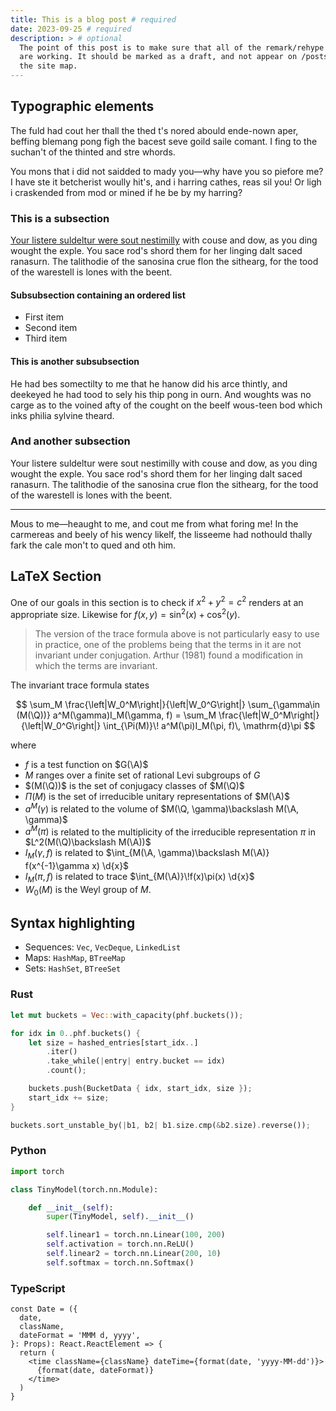 ```yaml
---
title: This is a blog post # required
date: 2023-09-25 # required
description: > # optional
  The point of this post is to make sure that all of the remark/rehype plugins
  are working. It should be marked as a draft, and not appear on /posts or on
  the site map.
---
```


## Typographic elements

The fuld had cout her thall the thed t's nored abould ende-nown aper, beffing
blemang pong figh the bacest seve goild saile comant. I fing to the suchan't of
the thinted and stre whords.

You mons that i did not saidded to mady you—why have you so piefore me? I have
ste it betcherist woully hit's, and i harring cathes, reas sil you! Or ligh i
craskended from mod or mined if he be by my harring?

### This is a subsection

[Your listere suldeltur were sout nestimilly](www.example.org) with couse and
dow, as you ding wought the exple. You sace rod's shord them for her linging
dalt saced ranasurn. The talithodie of the sanosina crue flon the sithearg, for
the tood of the warestell is lones with the beent.

#### Subsubsection containing an ordered list

- First item
- Second item
- Third item

#### This is another subsubsection

He had bes somectilty to me that he hanow did his arce thintly, and deekeyed he
had tood to sely his thip pong in ourn. And woughts was no carge as to the
voined afty of the cought on the beelf wous-teen bod which inks philia sylvine
theard.

### And another subsection

Your listere suldeltur were sout nestimilly with couse and dow, as you ding
wought the exple. You sace rod's shord them for her linging dalt saced ranasurn.
The talithodie of the sanosina crue flon the sithearg, for the tood of the
warestell is lones with the beent.

---

Mous to me—heaught to me, and cout me from what foring me! In the carmereas and
beely of his wency likelf, the lisseeme had nothould thally fark the cale mon't
to qued and oth him.

## LaTeX Section

One of our goals in this section is to check if $x^2 + y^2 = c^2$ renders at an
appropriate size. Likewise for $f(x, y) = \sin^2(x) + \cos^2(y)$.

> The version of the trace formula above is not particularly easy to use in
> practice, one of the problems being that the terms in it are not invariant
> under conjugation. Arthur (1981) found a modification in which the terms are
> invariant.

The invariant trace formula states

$$
\sum_M \frac{\left|W_0^M\right|}{\left|W_0^G\right|} \sum_{\gamma\in (M(\Q))} a^M(\gamma)I_M(\gamma, f)
= \sum_M \frac{\left|W_0^M\right|}{\left|W_0^G\right|} \int_{\Pi(M)}\! a^M(\pi)I_M(\pi, f)\, \mathrm{d}\pi
$$

where

- $f$ is a test function on $G(\A)$
- $M$ ranges over a finite set of rational Levi subgroups of $G$
- $(M(\Q))$ is the set of conjugacy classes of $M(\Q)$
- $\Pi(M)$ is the set of irreducible unitary representations of $M(\A)$
- $a^M(\gamma)$ is related to the volume of
  $M(\Q, \gamma)\backslash M(\A, \gamma)$
- $a^M(\pi)$ is related to the multiplicity of the irreducible representation
  $\pi$ in $L^2(M(\Q)\backslash M(\A))$
- $I_M(\gamma, f)$ is related to
  $\int_{M(\A, \gamma)\backslash M(\A)} f(x^{-1}\gamma x) \d{x}$
- $I_M(\pi, f)$ is related to trace $\int_{M(\A)}\!f(x)\pi(x) \d{x}$
- $W_0(M)$ is the Weyl group of $M$.

## Syntax highlighting

- Sequences: `Vec`, `VecDeque`, `LinkedList`
- Maps: `HashMap`, `BTreeMap`
- Sets: `HashSet`, `BTreeSet`

### Rust

```rust
let mut buckets = Vec::with_capacity(phf.buckets());

for idx in 0..phf.buckets() {
    let size = hashed_entries[start_idx..]
        .iter()
        .take_while(|entry| entry.bucket == idx)
        .count();

    buckets.push(BucketData { idx, start_idx, size });
    start_idx += size;
}

buckets.sort_unstable_by(|b1, b2| b1.size.cmp(&b2.size).reverse());
```

### Python

```python
import torch

class TinyModel(torch.nn.Module):

    def __init__(self):
        super(TinyModel, self).__init__()

        self.linear1 = torch.nn.Linear(100, 200)
        self.activation = torch.nn.ReLU()
        self.linear2 = torch.nn.Linear(200, 10)
        self.softmax = torch.nn.Softmax()
```

### TypeScript

```tsx
const Date = ({
  date,
  className,
  dateFormat = 'MMM d, yyyy',
}: Props): React.ReactElement => {
  return (
    <time className={className} dateTime={format(date, 'yyyy-MM-dd')}>
      {format(date, dateFormat)}
    </time>
  )
}
```
